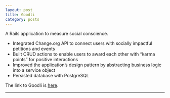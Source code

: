 ```yaml
---
layout: post
title: Goodli
category: posts
---
```


A Rails application to measure social conscience.  

+ Integrated Change.org API to connect users with socially impactful petitions and events
+ Built CRUD actions to enable users to award each other with “karma points” for positive interactions
+ Improved the application’s design pattern by abstracting business logic into a service object
+ Persisted database with PostgreSQL

The link to Goodli is [here][here].  

---
[here]: http://goodli.herokuapp.com/